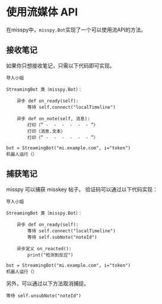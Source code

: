 # 使用流媒体 API
在misspy中，`misspy.Bot`实现了一个可以使用流API的方法。
## 接收笔记
如果你只想接收笔记，只需以下代码即可实现。
````
导入小姐

StreamingBot 类（misspy.Bot）：

    异步 def on_ready(self):
        等待 self.connect("localTimeline")

    异步 def on_note(self, 消息):
        打印（” -  -  -  -  -  - ”）
        打印（消息.文本）
        打印（” -  -  -  -  -  - ”）

bot = StreamingBot("mi.example.com", i="token")
机器人运行（）
````
## 捕获笔记
misspy 可以捕获 misskey 帖子。
验证码可以通过以下代码实现：
````
导入小姐

StreamingBot 类（misspy.Bot）：

    异步 def on_ready(self):
        等待 self.connect("localTimeline")
        等待 self.subNote("noteId")

    异步定义 on_reacted():
        print("检测到反应")

bot = StreamingBot("mi.example.com", i="token")
机器人运行（）
````
另外，可以通过以下方法取消捕捉。
````
等待 self.unsubNote("noteId")
````